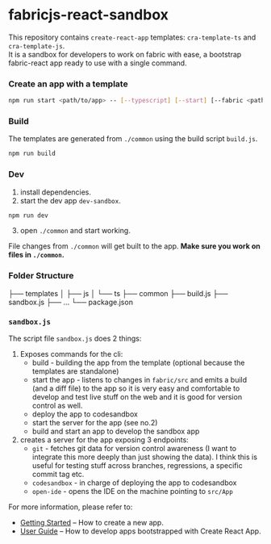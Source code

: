 # fabricjs-react-sandbox

This repository contains `create-react-app` templates: `cra-template-ts` and `cra-template-js`.\
It is a sandbox for developers to work on fabric with ease, a bootstrap fabric-react app ready to use with a single command.


### Create an app with a template
```sh
npm run start <path/to/app> -- [--typescript] [--start] [--fabric <path/to/fabric/local/repo>]
```

### Build

The templates are generated from `./common` using the build script `build.js`.

```sh
npm run build
```

### Dev

1. install dependencies.
2. start the dev app `dev-sandbox`.
```sh
npm run dev
```
3. open `./common` and start working.

File changes from `./common` will get built to the app.
**Make sure you work on files in `./common`.**


### Folder Structure
├── templates
│   ├── js
│   └── ts
├── common
├── build.js
├── sandbox.js
├── ... 
└── package.json


### `sandbox.js`

The script file `sandbox.js` does 2 things:
1. Exposes commands for the cli:
    - build - building the app from the template (optional because the templates are standalone)
    - start the app - listens to changes in `fabric/src` and emits a build (and a diff file) to the app so it is very easy and comfortable to develop and test live stuff on the web and it is good for version control as well.
    - deploy the app to codesandbox
    - start the server for the app (see no.2)
    - build and start an app to develop the sandbox app
2. creates a server for the app exposing 3 endpoints:
     - `git` - fetches git data for version control awareness (I want to integrate this more deeply than just showing the data). I think this is useful for testing stuff across branches, regressions, a specific commit tag etc.
      - `codesandbox` - in charge of deploying the app to codesandbox
      - `open-ide` - opens the IDE on the machine pointing to `src/App`


For more information, please refer to:

- [Getting Started](https://create-react-app.dev/docs/getting-started) – How to create a new app.
- [User Guide](https://create-react-app.dev) – How to develop apps bootstrapped with Create React App.
